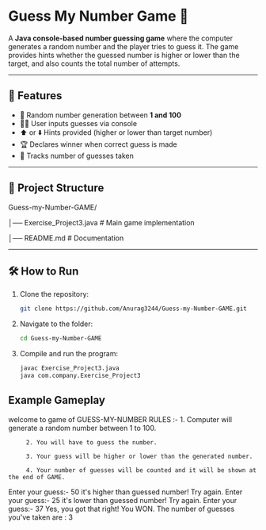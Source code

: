 # Guess My Number Game 🎲

A **Java console-based number guessing game** where the computer generates a random number and the player tries to guess it. The game provides hints whether the guessed number is higher or lower than the target, and also counts the total number of attempts.

---

## 🚀 Features
- 🎯 Random number generation between **1 and 100**  
- 👨‍💻 User inputs guesses via console  
- ⬆️ or ⬇️ Hints provided (higher or lower than target number)  
- 🏆 Declares winner when correct guess is made  
- 🔢 Tracks number of guesses taken  

---

## 📂 Project Structure
Guess-my-Number-GAME/

│── Exercise_Project3.java # Main game implementation

│── README.md # Documentation

---

## 🛠️ How to Run
1. Clone the repository:  
   ```bash
   git clone https://github.com/Anurag3244/Guess-my-Number-GAME.git

2. Navigate to the folder:
   ```bash
   cd Guess-my-Number-GAME

3. Compile and run the program:
   ```bash
   javac Exercise_Project3.java
   java com.company.Exercise_Project3

## Example Gameplay
welcome to game of GUESS-MY-NUMBER
RULES :- 1. Computer will generate a random number between 1 to 100.

         2. You will have to guess the number.

         3. Your guess will be higher or lower than the generated number.

         4. Your number of guesses will be counted and it will be shown at the end of GAME.

Enter your guess:- 50
it's higher than guessed number! Try again.
Enter your guess:- 25
it's lower than guessed number! Try again.
Enter your guess:- 37
Yes, you got that right! You WON.
The number of guesses you've taken are : 3




